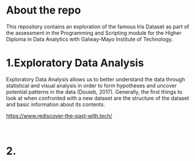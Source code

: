 # About the repo 

This repository contains an exploration of the famous Iris Dataset as part of the assessment in the Programming and Scripting module for the Higher Diploma in Data Analytics with Galway-Mayo Institute of Technology.


# 1.Exploratory Data Analysis

Exploratory Data Analysis allows us to better understand the data through statistical and visual analysis in order to form hypotheses and uncover potential patterns in the data (Douieb, 2017). Generally, the first things to look at when confronted with a new dataset are the structure of the dataset and basic information about its contents.
 
https://www.rediscover-the-past-with.tech/
 
 <br/>
 
 # 2.
 
 
 
 
 
 
 
 
 
 
 
 
 
 
 
 
 
 
 
 
 
 
 
 
 
 
 
 
 
 
 
 
 
 
 
 
 
 
 
 
 
 
 
 
 
 
 
 
 
 
 
 
 
 
 
 
 
 
 
 
 
 
 
